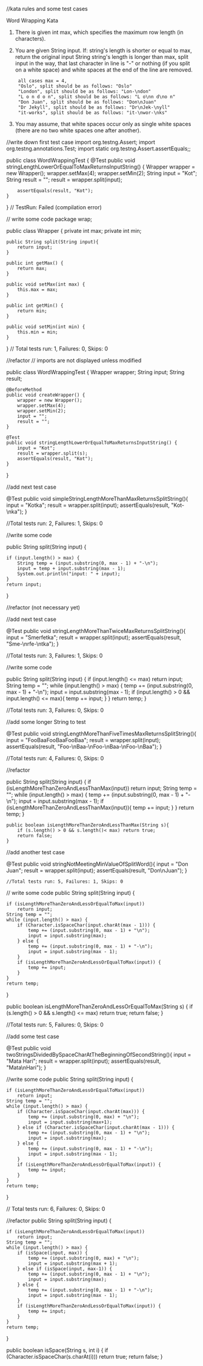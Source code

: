 //kata rules and some test cases

Word Wrapping Kata
1. There is given int max, which specifies the maximum row length (in characters).
3. You are given String input. If:
	string's length is shorter or equal to max, return the original input String
	string's length is longer than max, split input in the way, that last character in line is "-" or nothing (if you split on a white space) and white spaces at the end of the line are removed.
		
		all cases max = 4,
		"Oslo", split should be as follows: "Oslo"
		"London", split should be as follows: "Lon-\ndon"
		"L o n d o n", split should be as follows: "L o\nn d\no n"
		"Don Juan", split should be as follows: "Don\nJuan"
		"Dr Jekyll", split should be as follows: "Dr\nJek-\nyll"
		"it-works", split should be as follows: "it-\nwor-\nks"

4. You may assume, that white spaces occur only as single white spaces (there are no two white spaces one after another).

//write down first test case
import org.testng.Assert;
import org.testng.annotations.Test;
import static org.testng.Assert.assertEquals;;

public class WordWrappingTest {
	@Test
	public void stringLengthLowerOrEqualToMaxReturnsInputString() {
		Wrapper wrapper = new Wrapper();
		wrapper.setMax(4);
		wrapper.setMin(2);
		String input = "Kot";
		String result = "";
		result = wrapper.split(input);

		assertEquals(result, "Kot");
	}
}
// TestRun: Failed (compilation error)

// write some code 
package wrap;

public class Wrapper {
	private int max;
	private int min;

	public String split(String input){		
		return input;
	}
		
	public int getMax() {
		return max;
	}

	public void setMax(int max) {
		this.max = max;
	}

	public int getMin() {
		return min;
	}

	public void setMin(int min) {
		this.min = min;
	}
}
// Total tests run: 1, Failures: 0, Skips: 0


//refactor
// imports are not displayed unless modified

public class WordWrappingTest {
	Wrapper wrapper;
	String input;
	String result;

	@BeforeMethod
	public void createWrapper() {
		wrapper = new Wrapper();
		wrapper.setMax(4);
		wrapper.setMin(2);
		input = "";
		result = "";
	}

	@Test
	public void stringLengthLowerOrEqualToMaxReturnsInputString() {
		input = "Kot";
		result = wrapper.split(s);
		assertEquals(result, "Kot");
	}
}

//add next test case

@Test
public void simpleStringLengthMoreThanMaxReturnsSplitString(){
	input = "Kotka";
	result = wrapper.split(input);
	assertEquals(result, "Kot-\nka");
}
	
//Total tests run: 2, Failures: 1, Skips: 0

//write some code
	
public String split(String input) {

	if (input.length() > max) {
		String temp = (input.substring(0, max - 1) + "-\n");
		input = temp + input.substring(max - 1);
		System.out.println("input: " + input);
	}
	return input;
}

//refactor (not necessary yet)

//add next test case

@Test
public void stringLengthMoreThanTwiceMaxReturnsSplitString(){
	input = "Smerfetka";
	result = wrapper.split(input);
	assertEquals(result, "Sme-\nrfe-\ntka");
}

//Total tests run: 3, Failures: 1, Skips: 0

//write some code

public String split(String input) {
		if (input.length() <= max) return input;
		String temp = "";
		while (input.length() > max) {
			temp += (input.substring(0, max - 1) + "-\n");
			input = input.substring(max - 1);
			if (input.length() > 0 && input.length() <= max){
				temp += input;
			}
		}
		return temp;
	}

//Total tests run: 3, Failures: 0, Skips: 0

//add some longer String to test

@Test
	public void stringLengthMoreThanFiveTimesMaxReturnsSplitString(){
		input = "FooBaaFooBaaFooBaa";
		result = wrapper.split(input);
		assertEquals(result, "Foo-\nBaa-\nFoo-\nBaa-\nFoo-\nBaa");
	}

//Total tests run: 4, Failures: 0, Skips: 0

//refactor

public String split(String input) {
		if (isLengthMoreThanZeroAndLessThanMax(input)) return input;
		String temp = "";
		while (input.length() > max) {
			temp += (input.substring(0, max - 1) + "-\n");
			input = input.substring(max - 1);
			if (isLengthMoreThanZeroAndLessThanMax(input)){
				temp += input;
			}
		}
		return temp;
	}
	
	public boolean isLengthMoreThanZeroAndLessThanMax(String s){
		if (s.length() > 0 && s.length()< max) return true;
		return false;
	}

//add another test case

@Test
public void stringNotMeetingMinValueOfSplitWord(){
	input = "Don Juan";
	result = wrapper.split(input);
	assertEquals(result, "Don\nJuan");
}

	//Total tests run: 5, Failures: 1, Skips: 0

// write some code
public String split(String input) {
	
	if (isLengthMoreThanZeroAndLessOrEqualToMax(input))
		return input;
	String temp = "";
	while (input.length() > max) {
		if (Character.isSpaceChar(input.charAt(max - 1))) {
			temp += (input.substring(0, max - 1) + "\n");
			input = input.substring(max);
		} else {
			temp += (input.substring(0, max - 1) + "-\n");
			input = input.substring(max - 1);
		}
		if (isLengthMoreThanZeroAndLessOrEqualToMax(input)) {
			temp += input;
		}
	}
	return temp;
}

public boolean isLengthMoreThanZeroAndLessOrEqualToMax(String s) {
	if (s.length() > 0 && s.length() <= max)
		return true;
	return false;
}

//Total tests run: 5, Failures: 0, Skips: 0

//add some test case

@Test
public void twoStringsDividedBySpaceCharAtTheBeginningOfSecondString(){
	input = "Mata Hari";
	result = wrapper.split(input);
	assertEquals(result, "Mata\nHari");
}

//write some code
public String split(String input) {

	if (isLengthMoreThanZeroAndLessOrEqualToMax(input))
		return input;
	String temp = "";
	while (input.length() > max) {
		if (Character.isSpaceChar(input.charAt(max))) {
			temp += (input.substring(0, max) + "\n");
			input = input.substring(max+1);
		} else if (Character.isSpaceChar(input.charAt(max - 1))) {
			temp += (input.substring(0, max - 1) + "\n");
			input = input.substring(max);
		} else {
			temp += (input.substring(0, max - 1) + "-\n");
			input = input.substring(max - 1);
		}
		if (isLengthMoreThanZeroAndLessOrEqualToMax(input)) {
			temp += input;
		}
	}
	return temp;
}

// Total tests run: 6, Failures: 0, Skips: 0

//refactor
public String split(String input) {

	if (isLengthMoreThanZeroAndLessOrEqualToMax(input))
		return input;
	String temp = "";
	while (input.length() > max) {
		if (isSpace(input, max)) {
			temp += (input.substring(0, max) + "\n");
			input = input.substring(max + 1);
		} else if (isSpace(input, max-1)) {
			temp += (input.substring(0, max - 1) + "\n");
			input = input.substring(max);
		} else {
			temp += (input.substring(0, max - 1) + "-\n");
			input = input.substring(max - 1);
		}
		if (isLengthMoreThanZeroAndLessOrEqualToMax(input)) {
			temp += input;
		}
	}
	return temp;
}

public boolean isSpace(String s, int i) {
	if (Character.isSpaceChar(s.charAt(i)))
		return true;
	return false;
}